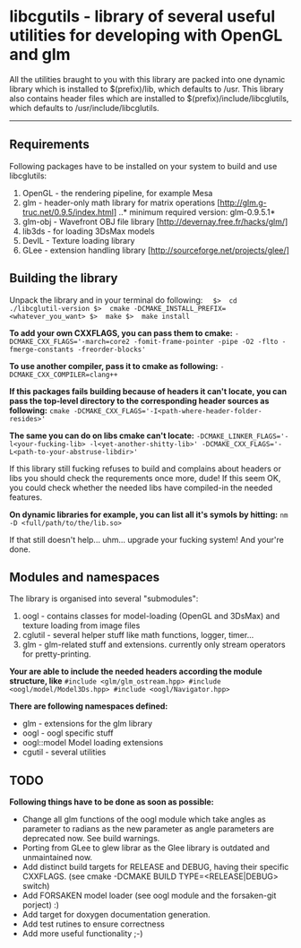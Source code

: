 # libcgutils - library of several useful utilities for developing with OpenGL and glm
All the utilities braught to you with this library are packed into one
dynamic library which is installed to $(prefix)/lib, which defaults to /usr.
This library also contains header files which are installed to $(prefix)/include/libcglutils,
which defaults to /usr/include/libcglutils.

---

## Requirements
Following packages have to be installed on your system to build and use libcglutils:
1. OpenGL - the rendering pipeline, for example Mesa
2. glm - header-only math library for matrix operations [http://glm.g-truc.net/0.9.5/index.html]
..* minimum required version: glm-0.9.5.1*
3. glm-obj - Wavefront OBJ file library [http://devernay.free.fr/hacks/glm/]
4. lib3ds - for loading 3DsMax models
5. DevIL - Texture loading library
6. GLee - extension handling library [http://sourceforge.net/projects/glee/]


## Building the library
Unpack the library and in your terminal do following:
`	$>  cd ./libcglutil-version
	$>  cmake -DCMAKE_INSTALL_PREFIX=<whatever_you_want>
	$>  make
	$>  make install
`

__To add your own CXXFLAGS, you can pass them to cmake:__
`
	-DCMAKE_CXX_FLAGS='-march=core2 -fomit-frame-pointer -pipe -O2 -flto -fmerge-constants -freorder-blocks'
`

__To use another compiler, pass it to cmake as following:__
`
	-DCMAKE_CXX_COMPILER=clang++
`

__If this packages fails building because of headers it can't locate, you can pass
the top-level directory to the corresponding header sources as following:__
`
	cmake -DCMAKE_CXX_FLAGS='-I<path-where-header-folder-resides>'
`

__The same you can do on libs cmake can't locate:__
`
	-DCMAKE_LINKER_FLAGS='-l<your-fucking-lib> -l<yet-another-shitty-lib>'
	-DCMAKE_CXX_FLAGS='-L<path-to-your-abstruse-libdir>'
`

If this library still fucking refuses to build and complains about headers or libs
you should check the requrements once more, dude!
If this seem OK, you could check whether the needed libs have compiled-in the needed features.

__On dynamic libraries for example, you can list all it's symols by hitting:__
`
	nm -D <full/path/to/the/lib.so>
`

If that still doesn't help... uhm... upgrade your fucking system!
And your're done.


## Modules and namespaces
The library is organised into several "submodules":
1. oogl - contains classes for model-loading (OpenGL and 3DsMax) and texture loading from image files
2. cglutil - several helper stuff like math functions, logger, timer...
3. glm - glm-related stuff and extensions. currently only stream operators for pretty-printing.

__Your are able to include the needed headers according the module structure, like__
`
	#include <glm/glm_ostream.hpp>
	#include <oogl/model/Model3Ds.hpp>
	#include <oogl/Navigator.hpp>
`

__There are following namespaces defined:__
+ glm - extensions for the glm library
+ oogl - oogl specific stuff
+ oogl::model Model loading extensions
+ cgutil - several utilities


## TODO
__Following things have to be done as soon as possible:__
+ Change all glm functions of the oogl module which take angles as parameter
  to radians as the new parameter as angle parameters are deprecated now. See build warnings.
+ Porting from GLee to glew librar as the Glee library is outdated and unmaintained now.
+ Add distinct build targets for RELEASE and DEBUG, having their specific CXXFLAGS.
  (see cmake -DCMAKE BUILD TYPE=<RELEASE|DEBUG> switch)
+ Add FORSAKEN model loader (see oogl module and the forsaken-git porject) :)
+ Add target for doxygen documentation generation.
+ Add test rutines to ensure correctness
+ Add more useful functionality ;-)

